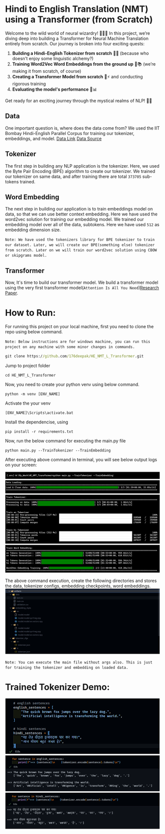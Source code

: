 # Hindi to English Translation (NMT) using a Transformer (from Scratch)

Welcome to the wild world of neural wizardry! 🧙‍♂️✨ In this project, we’re diving deep into building a Transformer for Neural Machine Translation entirely from scratch. Our journey is broken into four exciting quests:

1. **Building a Hindi-English Tokenizer from scratch** 📝🔤 (because who doesn't enjoy some linguistic alchemy?)
2. **Training Word2Vec Word Embeddings from the ground up** 💫📚 (we’re making it from scratch, of course)
3. **Creating a Transformer Model from scratch** 🧠⚡ and conducting rigorous training
4. **Evaluating the model's performance** 🧪📊

Get ready for an exciting journey through the mystical realms of NLP! 🚀🌟


## Data
One important question is, where does the data come from? We used the IIT Bombay Hindi-English Parallel Corpus for training our tokenizer, embeddings, and model.
[Data Link](https://www.cfilt.iitb.ac.in/iitb_parallel/)
[Data Source](https://huggingface.co/datasets/cfilt/iitb-english-hindi)

## Tokenizer
The first step in building any NLP application is the tokenizer. Here, we used the Byte Pair Encoding (BPE) algorithm to create our tokenizer. 
We trained our tokenizer on same data, and after training there are total `373705` sub-tokens trained.

## Word Embedding
The next step in building our application is to train embeddings model on data, so that we can use better context embedding. Here we have used the word2vec solution for training our embedding model. 
We trained our embedding model over all of the data, subtokens. Here we have used `512` as embedding dimension size.

`Note: We have used the tokenizers library for BPE tokenizer to train our dataset. Later, we will create our BPE(something else) tokenizer from scratch. Later on we will train our word2vec solution using CBOW or skipgrams model.`

## Transformer
Now, It's time to build our transformer model. We build a transformer model using the very first transformer model(`Attention Is All You Need`)[Research Paper](https://arxiv.org/abs/1706.03762). 


# How to Run:
For running this project on your local machine, first you need to clone the repo using below command. 

`Note: Below instructions are for windows machine, you can run this project on any machine with some minor changes in commands.`

```cmd
git clone https://github.com/176deepak/HE_NMT_L_Transformer.git
```

Jump to project folder
```
cd HE_NMT_L_Transformer
```

Now, you need to create your python venv using below command.
```
python -m venv [ENV_NAME]
```

Activate the your venv
```
[ENV_NAME]\Scripts\activate.bat
```

Install the dependencise, using
```
pip install -r requirements.txt
```

Now, run the below command for executing the main.py file
```
python main.py --TrainTokenizer --TrainEmbedding
```
After executing above command in terminal, you will see below output logs on your screen:

![command](/screenshot/Screenshot%202024-09-03%20164641.png)
![Data Loading](/screenshot/Screenshot%202024-09-03%20164612.png)
![BPE Tokenizer](/screenshot/Screenshot%202024-09-03%20162842.png)
![Word Embedding](/screenshot/Screenshot%202024-09-03%20163724.png)

The above command execution, create the following directories and stores the data, tokenizer configs, embedding checkpoints, word embeddings.
![Artifacts Folder](/screenshot/Screenshot%202024-09-04%20223101.png)

`Note: You can execute the main file without args also. This is just for training the tokenizer and embedding on loaded data.`

# Trained Tokenizer Demo:
![Tokenizer Demo](screenshot/Screenshot%202024-09-10%20162943.png)
![Tokenizer Demo](screenshot/Screenshot%202024-09-10%20163026.png)
![Tokenizer Demo](screenshot/Screenshot%202024-09-10%20163049.png)